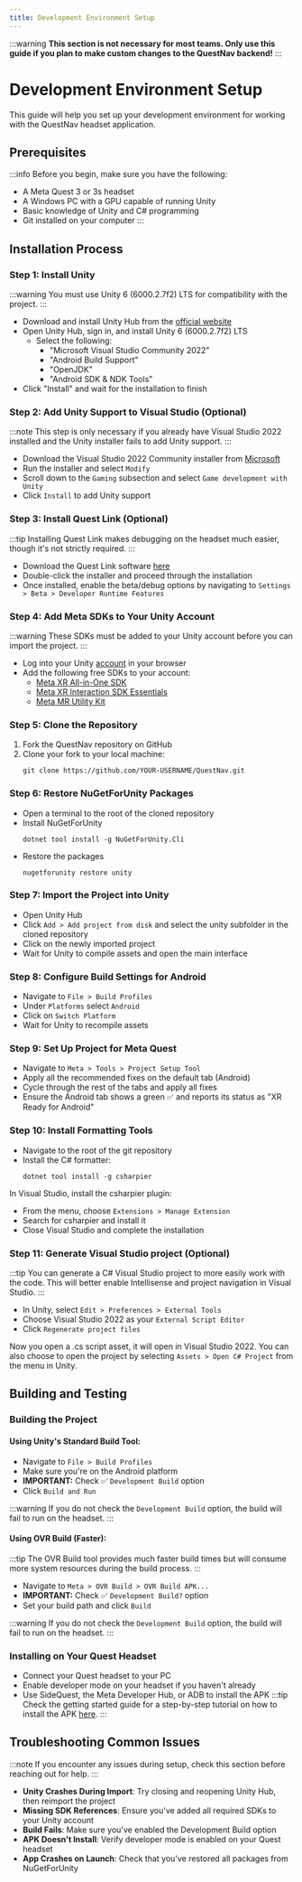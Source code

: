 ```yaml
---
title: Development Environment Setup
---
```

:::warning
**This section is not necessary for most teams. Only use this guide if you plan to make custom changes to the QuestNav backend!**
:::

# Development Environment Setup

This guide will help you set up your development environment for working with the QuestNav headset application.

## Prerequisites

:::info
Before you begin, make sure you have the following:
- A Meta Quest 3 or 3s headset
- A Windows PC with a GPU capable of running Unity
- Basic knowledge of Unity and C# programming
- Git installed on your computer
  :::

## Installation Process

### Step 1: Install Unity

:::warning
You must use Unity 6 (6000.2.7f2) LTS for compatibility with the project.
:::

- Download and install Unity Hub from the [official website](https://unity.com/download)
- Open Unity Hub, sign in, and install Unity 6 (6000.2.7f2) LTS
    - Select the following:
        - "Microsoft Visual Studio Community 2022"
        - "Android Build Support"
        - "OpenJDK"
        - "Android SDK & NDK Tools"
- Click "Install" and wait for the installation to finish

### Step 2: Add Unity Support to Visual Studio (Optional)

:::note
This step is only necessary if you already have Visual Studio 2022 installed and the Unity installer fails to add Unity support.
:::

- Download the Visual Studio 2022 Community installer from [Microsoft](https://visualstudio.microsoft.com/downloads/)
- Run the installer and select `Modify`
- Scroll down to the `Gaming` subsection and select `Game development with Unity`
- Click `Install` to add Unity support

### Step 3: Install Quest Link (Optional)

:::tip
Installing Quest Link makes debugging on the headset much easier, though it's not strictly required.
:::

- Download the Quest Link software [here](https://www.meta.com/help/quest/articles/headsets-and-accessories/oculus-rift-s/install-app-for-link/)
- Double-click the installer and proceed through the installation
- Once installed, enable the beta/debug options by navigating to `Settings > Beta > Developer Runtime Features`

### Step 4: Add Meta SDKs to Your Unity Account

:::warning
These SDKs must be added to your Unity account before you can import the project.
:::

- Log into your Unity [account](https://id.unity.com) in your browser
- Add the following free SDKs to your account:
    - [Meta XR All-in-One SDK](https://assetstore.unity.com/packages/tools/integration/meta-xr-all-in-one-sdk-269657)
    - [Meta XR Interaction SDK Essentials](https://assetstore.unity.com/packages/tools/integration/meta-xr-interaction-sdk-essentials-264559)
    - [Meta MR Utility Kit](https://assetstore.unity.com/packages/tools/integration/meta-mr-utility-kit-272450)

### Step 5: Clone the Repository

1. Fork the QuestNav repository on GitHub
2. Clone your fork to your local machine:
   ```
   git clone https://github.com/YOUR-USERNAME/QuestNav.git
   ```

### Step 6: Restore NuGetForUnity Packages
- Open a terminal to the root of the cloned repository
- Install NuGetForUnity
  ```
  dotnet tool install -g NuGetForUnity.Cli
  ```
- Restore the packages
  ```
  nugetforunity restore unity
  ```

### Step 7: Import the Project into Unity

- Open Unity Hub
- Click `Add > Add project from disk` and select the unity subfolder in the cloned repository
- Click on the newly imported project
- Wait for Unity to compile assets and open the main interface

### Step 8: Configure Build Settings for Android

- Navigate to `File > Build Profiles`
- Under `Platforms` select `Android`
- Click on `Switch Platform`
- Wait for Unity to recompile assets

### Step 9: Set Up Project for Meta Quest

- Navigate to `Meta > Tools > Project Setup Tool`
- Apply all the recommended fixes on the default tab (Android)
- Cycle through the rest of the tabs and apply all fixes
- Ensure the Android tab shows a green ✅ and reports its status as "XR Ready for Android"

### Step 10: Install Formatting Tools

- Navigate to the root of the git repository
- Install the C# formatter:
  ```
  dotnet tool install -g csharpier
  ```

In Visual Studio, install the csharpier plugin:
- From the menu, choose `Extensions > Manage Extension`
- Search for csharpier and install it
- Close Visual Studio and complete the installation

### Step 11: Generate Visual Studio project (Optional)
:::tip
You can generate a C# Visual Studio project to more easily work with the code. This will better enable Intellisense and project navigation in Visual Studio.
:::

- In Unity, select `Edit > Preferences > External Tools`
- Choose Visual Studio 2022 as your `External Script Editor`
- Click `Regenerate project files`

Now you open a .cs script asset, it will open in Visual Studio 2022. You can also choose to open the project by selecting `Assets > Open C# Project` from the menu in Unity.

## Building and Testing

### Building the Project

#### Using Unity's Standard Build Tool:

- Navigate to `File > Build Profiles`
- Make sure you're on the Android platform
- **IMPORTANT:** Check ✅ `Development Build` option
- Click `Build and Run`

:::warning
If you do not check the `Development Build` option, the build will fail to run on the headset.
:::

#### Using OVR Build (Faster):

:::tip
The OVR Build tool provides much faster build times but will consume more system resources during the build process.
:::

- Navigate to `Meta > OVR Build > OVR Build APK...`
- **IMPORTANT:** Check ✅ `Development Build?` option
- Set your build path and click `Build`

:::warning
If you do not check the `Development Build` option, the build will fail to run on the headset.
:::

### Installing on Your Quest Headset

- Connect your Quest headset to your PC
- Enable developer mode on your headset if you haven't already
- Use SideQuest, the Meta Developer Hub, or ADB to install the APK
:::tip
Check the getting started guide for a step-by-step tutorial on how to install the APK [here](../1-getting-started/4-app-setup.md#installing-questnav).
:::

## Troubleshooting Common Issues

:::note
If you encounter any issues during setup, check this section before reaching out for help.
:::

- **Unity Crashes During Import**: Try closing and reopening Unity Hub, then reimport the project
- **Missing SDK References**: Ensure you've added all required SDKs to your Unity account
- **Build Fails**: Make sure you've enabled the Development Build option
- **APK Doesn't Install**: Verify developer mode is enabled on your Quest headset
- **App Crashes on Launch**: Check that you've restored all packages from NuGetForUnity